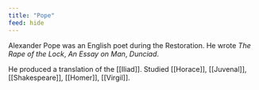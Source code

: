```yaml
---
title: "Pope"
feed: hide
---
```


Alexander Pope was an English poet during the Restoration. He wrote _The Rape of the Lock_, _An Essay on Man_, _Dunciad_.

He produced a translation of the [[Iliad]]. Studied [[Horace]], [[Juvenal]], [[Shakespeare]], [[Homer]], [[Virgil]]. 